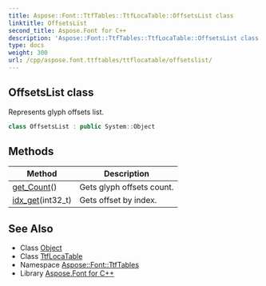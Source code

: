 ```yaml
---
title: Aspose::Font::TtfTables::TtfLocaTable::OffsetsList class
linktitle: OffsetsList
second_title: Aspose.Font for C++
description: 'Aspose::Font::TtfTables::TtfLocaTable::OffsetsList class. Represents glyph offsets list in C++.'
type: docs
weight: 300
url: /cpp/aspose.font.ttftables/ttflocatable/offsetslist/
---
```

## OffsetsList class


Represents glyph offsets list.

```cpp
class OffsetsList : public System::Object
```

## Methods

| Method | Description |
| --- | --- |
| [get_Count](./get_count/)() | Gets glyph offsets count. |
| [idx_get](./idx_get/)(int32_t) | Gets offset by index. |
## See Also

* Class [Object](../../../system/object/)
* Class [TtfLocaTable](../)
* Namespace [Aspose::Font::TtfTables](../../)
* Library [Aspose.Font for C++](../../../)
